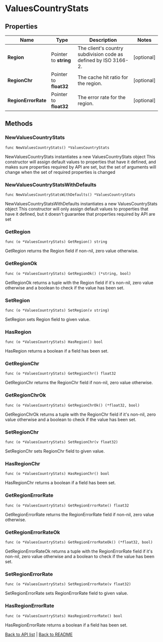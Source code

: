 # ValuesCountryStats

## Properties

Name | Type | Description | Notes
------------ | ------------- | ------------- | -------------
**Region** | Pointer to **string** | The client&#39;s country subdivision code as defined by ISO 3166-2. | [optional] 
**RegionChr** | Pointer to **float32** | The cache hit ratio for the region. | [optional] 
**RegionErrorRate** | Pointer to **float32** | The error rate for the region. | [optional] 

## Methods

### NewValuesCountryStats

`func NewValuesCountryStats() *ValuesCountryStats`

NewValuesCountryStats instantiates a new ValuesCountryStats object
This constructor will assign default values to properties that have it defined,
and makes sure properties required by API are set, but the set of arguments
will change when the set of required properties is changed

### NewValuesCountryStatsWithDefaults

`func NewValuesCountryStatsWithDefaults() *ValuesCountryStats`

NewValuesCountryStatsWithDefaults instantiates a new ValuesCountryStats object
This constructor will only assign default values to properties that have it defined,
but it doesn't guarantee that properties required by API are set

### GetRegion

`func (o *ValuesCountryStats) GetRegion() string`

GetRegion returns the Region field if non-nil, zero value otherwise.

### GetRegionOk

`func (o *ValuesCountryStats) GetRegionOk() (*string, bool)`

GetRegionOk returns a tuple with the Region field if it's non-nil, zero value otherwise
and a boolean to check if the value has been set.

### SetRegion

`func (o *ValuesCountryStats) SetRegion(v string)`

SetRegion sets Region field to given value.

### HasRegion

`func (o *ValuesCountryStats) HasRegion() bool`

HasRegion returns a boolean if a field has been set.

### GetRegionChr

`func (o *ValuesCountryStats) GetRegionChr() float32`

GetRegionChr returns the RegionChr field if non-nil, zero value otherwise.

### GetRegionChrOk

`func (o *ValuesCountryStats) GetRegionChrOk() (*float32, bool)`

GetRegionChrOk returns a tuple with the RegionChr field if it's non-nil, zero value otherwise
and a boolean to check if the value has been set.

### SetRegionChr

`func (o *ValuesCountryStats) SetRegionChr(v float32)`

SetRegionChr sets RegionChr field to given value.

### HasRegionChr

`func (o *ValuesCountryStats) HasRegionChr() bool`

HasRegionChr returns a boolean if a field has been set.

### GetRegionErrorRate

`func (o *ValuesCountryStats) GetRegionErrorRate() float32`

GetRegionErrorRate returns the RegionErrorRate field if non-nil, zero value otherwise.

### GetRegionErrorRateOk

`func (o *ValuesCountryStats) GetRegionErrorRateOk() (*float32, bool)`

GetRegionErrorRateOk returns a tuple with the RegionErrorRate field if it's non-nil, zero value otherwise
and a boolean to check if the value has been set.

### SetRegionErrorRate

`func (o *ValuesCountryStats) SetRegionErrorRate(v float32)`

SetRegionErrorRate sets RegionErrorRate field to given value.

### HasRegionErrorRate

`func (o *ValuesCountryStats) HasRegionErrorRate() bool`

HasRegionErrorRate returns a boolean if a field has been set.


[Back to API list](../README.md#documentation-for-api-endpoints) | [Back to README](../README.md)


